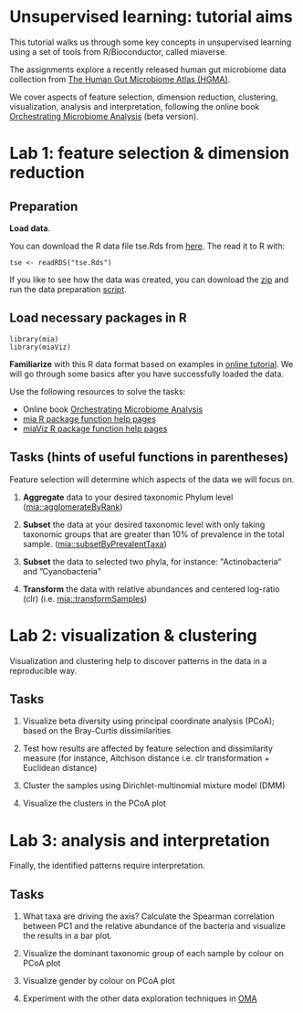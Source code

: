 Unsupervised learning: tutorial aims
=============

This tutorial walks us through some key concepts in unsupervised
learning using a set of tools from R/Bioconductor, called miaverse.

The assignments explore a recently released human gut microbiome data
collection from [The Human Gut Microbiome Atlas
(HGMA)](https://www.microbiomeatlas.org/).

We cover aspects of feature selection, dimension reduction,
clustering, visualization, analysis and interpretation, following the
online book [Orchestrating Microbiome
Analysis](https://microbiome.github.io/OMA/) (beta version).



Lab 1: feature selection & dimension reduction
=====


## Preparation

**Load data**.

You can download the R data file tse.Rds from
[here](https://github.com/microbiome/course_2021_ml4microbiome/blob/master/tse.Rds). The
read it to R with:

```{r}
tse <- readRDS("tse.Rds")
```

If you like to see how the data was created, you can download the
[zip](data_zipfile.zip) and run the data preparation
[script](tse_script.R).


## Load necessary packages in R

```{r}
library(mia)
library(miaViz)
```


**Familiarize** with this R data format based on examples in [online
tutorial](https://microbiome.github.io/course_2021_miaverse/microbiome-data-exploration.html). We
will go through some basics after you have successfully loaded the
data.

Use the following resources to solve the tasks:

- Online book [Orchestrating Microbiome Analysis](https://microbiome.github.io/OMA/)
- [mia R package function help pages](https://microbiome.github.io/mia/reference/index.html)
- [miaViz R package function help pages](https://microbiome.github.io/miaViz/reference/index.html)


## Tasks (hints of useful functions in parentheses)

Feature selection will determine which aspects of the data we will focus on.

1.  **Aggregate** data to your desired taxonomic Phylum level ([mia::agglomerateByRank](https://microbiome.github.io/mia/reference/agglomerate-methods.html))

2.  **Subset** the data at your desired taxonomic level with only
    taking taxonomic groups that are greater than 10% of prevalence in
    the total sample. ([mia::subsetByPrevalentTaxa](https://microbiome.github.io/mia/))
    

3.  **Subset** the data to selected two phyla, for instance:
    "Actinobacteria“ and ”Cyanobacteria"

4.  **Transform** the data with relative abundances and centered
    log-ratio (clr) (i.e. [mia::transformSamples](https://microbiome.github.io/mia/reference/transformCounts.html))



Lab 2: visualization & clustering
=====

Visualization and clustering help to discover patterns in the data in a reproducible way.

## Tasks

1. Visualize beta diversity using principal coordinate analysis
   (PCoA); based on the Bray-Curtis dissimilarities

2. Test how results are affected by feature selection and
   dissimilarity measure (for instance, Aitchison distance i.e. clr
   transformation + Euclidean distance)

3. Cluster the samples using Dirichlet-multinomial mixture model (DMM)

4.  Visualize the clusters in the PCoA plot


Lab 3: analysis and interpretation
=====


Finally, the identified patterns require interpretation.

## Tasks

1.  What taxa are driving the axis? Calculate the Spearman correlation
    between PC1 and the relative abundance of the bacteria and visualize
    the results in a bar plot.

2.  Visualize the dominant taxonomic group of each sample by colour on
    PCoA plot

3.  Visualize gender by colour on PCoA plot

4.  Experiment with the other data exploration techniques in [OMA](https://microbiome.github.io/OMA/)